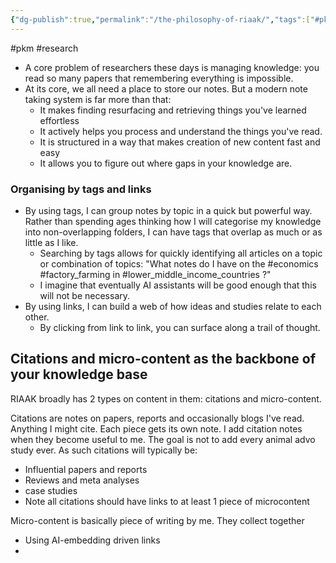 ```yaml
---
{"dg-publish":true,"permalink":"/the-philosophy-of-riaak/","tags":["#pkm","#research","#economics","#factory_farming","#lower_middle_income_countries"],"created":"2025-10-23T17:42:47.233+01:00","updated":"2025-10-23T18:06:08.704+01:00"}
---
```


#pkm #research 

- A core problem of researchers these days is managing knowledge: you read so many papers that remembering everything is impossible.
- At its core, we all need a place to store our notes. But a modern note taking system is far more than that:
	- It makes finding resurfacing and retrieving things you've learned effortless
	- It actively helps you process and understand the things you've read.
	- It is structured in a way that makes creation of new content fast and easy
	- It allows you to figure out where gaps in your knowledge are.
### Organising by tags and links
- By using tags, I can group notes by topic in a quick but powerful way. Rather than spending ages thinking how I will categorise my knowledge into non-overlapping folders, I can have tags that overlap as much or as little as I like.
	- Searching by tags allows for quickly identifying all articles on a topic or combination of topics: "What notes do I have on the #economics #factory_farming in #lower_middle_income_countries ?"
	- I imagine that eventually AI assistants will be good enough that this will not be necessary.
- By using links, I can build a web of how ideas and studies relate to each other. 
	- By clicking from link to link, you can surface along a trail of thought.
## Citations and micro-content as the backbone of your knowledge base
RIAAK broadly has 2 types on content in them: citations and micro-content.

Citations are notes on papers, reports and occasionally blogs I've read. Anything I might cite. Each piece gets its own note. I add citation notes when they become useful to me. The goal is not to add every animal advo study ever. As such citations will typically be:
- Influential papers and reports
- Reviews and meta analyses
- case studies
- Note all citations should have links to at least 1 piece of microcontent

Micro-content is basically piece of writing by me. They collect together 

- Using AI-embedding driven links
- 